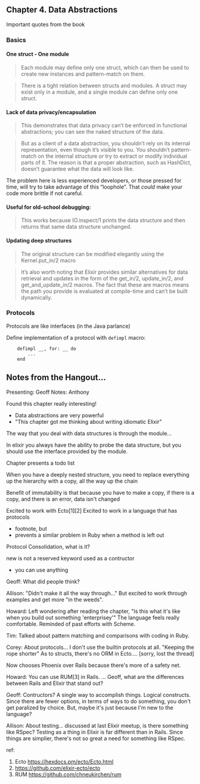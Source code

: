 ## Chapter 4. Data Abstractions

Important quotes from the book

### Basics

#### One struct - One module

> Each module may define only one struct, which can then be used to create new instances and pattern-match on them.

> There is a tight relation between structs and modules. A struct may exist only in a module, and a single module can define only one struct.


#### Lack of data privacy/encapsulation

> This demonstrates that data privacy can’t be enforced in functional abstractions; you can see the naked structure of the data. 

> But as a client of a data abstraction, you shouldn’t rely on its internal representation, even though it’s visible to you. You shouldn’t pattern-match on the internal structure or try to extract or modify individual parts of it. The reason is that a proper abstraction, such as HashDict, doesn’t guarantee what the data will look like.

The problem here is less experienced developers, or those pressed for time, will try to take advantage of this “loophole”. That _could_ make your code more brittle if not careful.

#### Useful for old-school debugging: 

> This works because IO.inspect/1 prints the data structure and then returns that same data structure unchanged.


#### Updating deep structures 

> The original structure can be modified elegantly using the Kernel.put_in/2 macro

> It’s also worth noting that Elixir provides similar alternatives for data retrieval and updates in the form of the get_in/2, update_in/2, and get_and_update_in/2 macros. The fact that these are macros means the path you provide is evaluated at compile-time and can’t be built dynamically.

### Protocols

Protocols are like interfaces (in the Java parlance)

Define implementation of a protocol with `defimpl` macro:
```
    defimpl __, for: __ do
        ...
    end
```

## Notes from the Hangout...

Presenting: Geoff
Notes: Anthony

Found this chapter really interesting!

  - Data abstractions are very powerful
  - "This chapter got me thinking about writing idiomatic Elixir"

The way that you deal with data structures is through the module...

In elixir you always have the ability to probe the data structure, but you should use the interface provided by the module.

Chapter presents a todo list

When you have a deeply nested structure, you need to replace everything up the hierarchy with a copy, all the way up the chain

Benefit of immutability is that because you have to make a copy, if there is a copy, and there is an error, data isn't changed

Excited to work with Ecto[1][2]
Excited to work in a language that has protocols
  - footnote, but <description of protocol>
  - prevents a similar problem in Ruby when a method is left out

Protocol Consolidation, what is it?

new is not a reserved keyword used as a contructor
  - you can use anything

Geoff: What did people think?

Allison: "Didn't make it all the way through..." But excited to work through examples and get more "in the weeds".

Howard: Left wondering after reading the chapter, "Is this what it's like when you build out something 'enterprisey'" The language feels really comfortable. Reminded of past efforts with Scheme.

Tim: Talked about pattern matching and comparisons with coding in Ruby.

Corey: About protocols... I don't use the builtin protocols at all. "Keeping the rope shorter" As to structs, there's no ORM in Ecto.... [sorry, lost the thread]

Now chooses Phoenix over Rails because there's more of a safety net.

Howard: You can use RUM[3] in Rails. ... Geoff, what are the differences between Rails and Elixir that stand out?

Geoff: Contructors? A single way to accomplish things. Logical constructs. Since there are fewer options, in terms of ways to do something, you don't get paralized by choice. But, maybe it's just because I'm new to the language?

Allison: About testing... discussed at last Elixir meetup, is there something like RSpec? Testing as a thing in Elixir is far different than in Rails. Since things are simplier, there's not so great a need for something like RSpec.

ref:
1. Ecto https://hexdocs.pm/ecto/Ecto.html
2. https://github.com/elixir-ecto/ecto
3. RUM https://github.com/chneukirchen/rum
